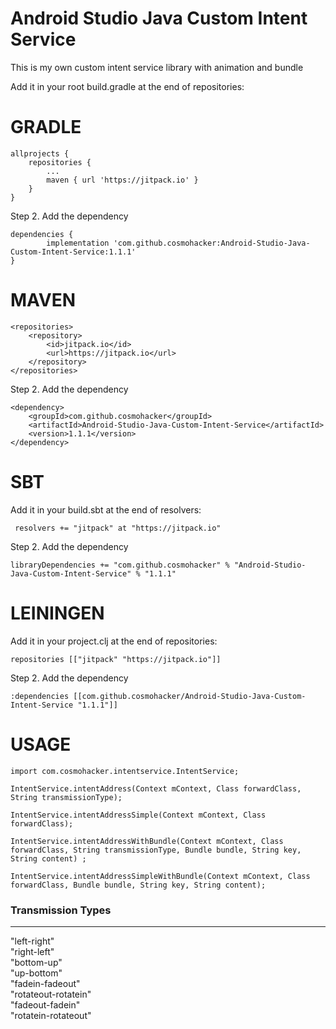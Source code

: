 # Android Studio Java Custom Intent Service
This is my own custom intent service library with animation and bundle

Add it in your root build.gradle at the end of repositories:

<h1>GRADLE</h1>

	allprojects {
		repositories {
			...
			maven { url 'https://jitpack.io' }
		}
	}
  
  
  Step 2. Add the dependency
  
  	dependencies {
	        implementation 'com.github.cosmohacker:Android-Studio-Java-Custom-Intent-Service:1.1.1'
	}

<h1>MAVEN</h1>

	<repositories>
		<repository>
		    <id>jitpack.io</id>
		    <url>https://jitpack.io</url>
		</repository>
	</repositories>
  
  Step 2. Add the dependency
  
  	<dependency>
	    <groupId>com.github.cosmohacker</groupId>
	    <artifactId>Android-Studio-Java-Custom-Intent-Service</artifactId>
	    <version>1.1.1</version>
	</dependency>

<h1>SBT</h1>

Add it in your build.sbt at the end of resolvers:

 	 resolvers += "jitpack" at "https://jitpack.io"
  
  Step 2. Add the dependency
  
  	libraryDependencies += "com.github.cosmohacker" % "Android-Studio-Java-Custom-Intent-Service" % "1.1.1"	

<h1>LEININGEN</h1>

Add it in your project.clj at the end of repositories:

  	repositories [["jitpack" "https://jitpack.io"]]
  
  Step 2. Add the dependency
	
	:dependencies [[com.github.cosmohacker/Android-Studio-Java-Custom-Intent-Service "1.1.1"]]	

<h1>USAGE</h1>

	import com.cosmohacker.intentservice.IntentService;
		    
	IntentService.intentAddress(Context mContext, Class forwardClass, String transmissionType);

	IntentService.intentAddressSimple(Context mContext, Class forwardClass);

	IntentService.intentAddressWithBundle(Context mContext, Class forwardClass, String transmissionType, Bundle bundle, String key, String content) ;

	IntentService.intentAddressSimpleWithBundle(Context mContext, Class forwardClass, Bundle bundle, String key, String content);

<h3>Transmission Types</h3>
<hr>
    "left-right"
    <br>
    "right-left"
    <br>
    "bottom-up"
    <br>
    "up-bottom"
    <br>
    "fadein-fadeout"
    <br>
    "rotateout-rotatein"
    <br>
    "fadeout-fadein"
    <br>
    "rotatein-rotateout"
